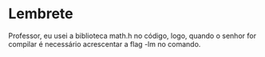 # Lembrete

Professor, eu usei a biblioteca math.h no código, logo, quando o senhor for compilar é necessário acrescentar a flag -lm no comando.